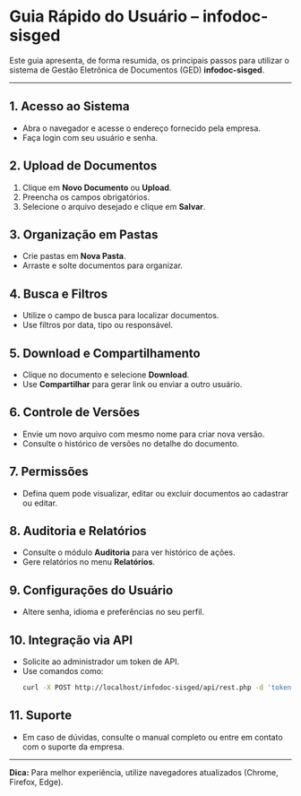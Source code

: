 # Guia Rápido do Usuário – infodoc-sisged

Este guia apresenta, de forma resumida, os principais passos para utilizar o sistema de Gestão Eletrônica de Documentos (GED) **infodoc-sisged**.

---

## 1. Acesso ao Sistema
- Abra o navegador e acesse o endereço fornecido pela empresa.
- Faça login com seu usuário e senha.

## 2. Upload de Documentos
1. Clique em **Novo Documento** ou **Upload**.
2. Preencha os campos obrigatórios.
3. Selecione o arquivo desejado e clique em **Salvar**.

## 3. Organização em Pastas
- Crie pastas em **Nova Pasta**.
- Arraste e solte documentos para organizar.

## 4. Busca e Filtros
- Utilize o campo de busca para localizar documentos.
- Use filtros por data, tipo ou responsável.

## 5. Download e Compartilhamento
- Clique no documento e selecione **Download**.
- Use **Compartilhar** para gerar link ou enviar a outro usuário.

## 6. Controle de Versões
- Envie um novo arquivo com mesmo nome para criar nova versão.
- Consulte o histórico de versões no detalhe do documento.

## 7. Permissões
- Defina quem pode visualizar, editar ou excluir documentos ao cadastrar ou editar.

## 8. Auditoria e Relatórios
- Consulte o módulo **Auditoria** para ver histórico de ações.
- Gere relatórios no menu **Relatórios**.

## 9. Configurações do Usuário
- Altere senha, idioma e preferências no seu perfil.

## 10. Integração via API
- Solicite ao administrador um token de API.
- Use comandos como:
  ```bash
  curl -X POST http://localhost/infodoc-sisged/api/rest.php -d 'token=SEU_TOKEN&action=list_documents'
  ```

## 11. Suporte
- Em caso de dúvidas, consulte o manual completo ou entre em contato com o suporte da empresa.

---

**Dica:** Para melhor experiência, utilize navegadores atualizados (Chrome, Firefox, Edge).
